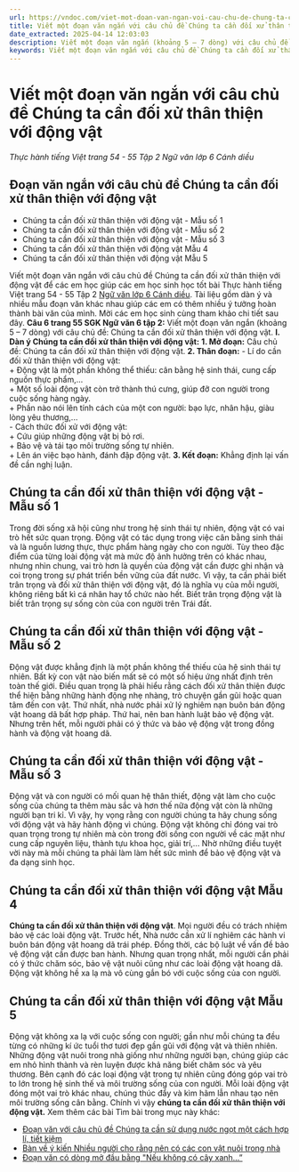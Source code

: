 ```yaml
---
url: https://vndoc.com/viet-mot-doan-van-ngan-voi-cau-chu-de-chung-ta-can-doi-xu-than-thien-voi-dong-vat-254845
title: Viết một đoạn văn ngắn với câu chủ đề Chúng ta cần đối xử thân thiện với động vật - Thực hành tiếng Việt trang 54 - 55 Tập 2 Ngữ văn lớp 6 Cánh diều - VnDoc.com
date_extracted: 2025-04-14 12:03:03
description: Viết một đoạn văn ngắn (khoảng 5 – 7 dòng) với câu chủ đề: Chúng ta cần đối xử thân thiện với động vật Soạn Ngữ Văn lớp 6 Cánh Diều tập 2.
keywords: Viết một đoạn văn ngắn với câu chủ đề Chúng ta cần đối xử thân thiện với động vật,Soạn Ngữ Văn lớp 6 Cánh Diều tập 2,Thực hành tiếng Việt trang 54 - 55 Tập 2,Ngữ văn lớp 6 Cánh diều,Chúng ta cần đối xử thân thiện với động vật
---
```


# Viết một đoạn văn ngắn với câu chủ đề Chúng ta cần đối xử thân thiện với động vật
 _Thực hành tiếng Việt trang 54 - 55 Tập 2 Ngữ văn lớp 6 Cánh diều_
## Đoạn văn ngắn với câu chủ đề Chúng ta cần đối xử thân thiện với động vật
  * Chúng ta cần đối xử thân thiện với động vật - Mẫu số 1
  * Chúng ta cần đối xử thân thiện với động vật - Mẫu số 2
  * Chúng ta cần đối xử thân thiện với động vật - Mẫu số 3
  * Chúng ta cần đối xử thân thiện với động vật Mẫu 4
  * Chúng ta cần đối xử thân thiện với động vật Mẫu 5

Viết một đoạn văn ngắn với câu chủ đề Chúng ta cần đối xử thân thiện với động vật để các em học giúp các em học sinh học tốt bài Thực hành tiếng Việt trang 54 - 55 Tập 2 [Ngữ văn lớp 6 Cánh diều](<https://vndoc.com/ngu-van-6-sach-canh-dieu>). Tài liệu gồm dàn ý và nhiều mẫu đoạn văn khác nhau giúp các em có thêm nhiều ý tưởng hoàn thành bài văn của mình. Mời các em học sinh cùng tham khảo chi tiết sau đây.
**Câu 6 trang 55 SGK Ngữ văn 6 tập 2:** Viết một đoạn văn ngắn \(khoảng 5 – 7 dòng\) với câu chủ đề: Chúng ta cần đối xử thân thiện với động vật.
**I. Dàn ý Chúng ta cần đối xử thân thiện với động vật:**
**1\. Mở đoạn:** Câu chủ đề: Chúng ta cần đối xử thân thiện với động vật.
**2\. Thân đoạn:**
\- Lí do cần đối xử thân thiện với động vật:  
\+ Động vật là một phần không thể thiếu: cân bằng hệ sinh thái, cung cấp nguồn thực phẩm,...  
\+ Một số loài động vật còn trở thành thú cưng, giúp đỡ con người trong cuộc sống hàng ngày.  
\+ Phần nào nói lên tính cách của một con người: bạo lực, nhân hậu, giàu lòng yêu thương,...  
\- Cách thức đối xử với động vật:  
\+ Cứu giúp những động vật bị bỏ rơi.  
\+ Bảo vệ và tái tạo môi trường sống tự nhiên.  
\+ Lên án việc bạo hành, đánh đập động vật.
**3\. Kết đoạn:** Khẳng định lại vấn đề cần nghị luận.
## **Chúng ta cần đối xử thân thiện với động vật - Mẫu số 1**
Trong đời sống xã hội cũng như trong hệ sinh thái tự nhiên, động vật có vai trò hết sức quan trọng. Động vật có tác dụng trong việc cân bằng sinh thái và là nguồn lương thực, thực phẩm hàng ngày cho con người. Tùy theo đặc điểm của từng loài động vật mà mức độ ảnh hưởng trên có khác nhau, nhưng nhìn chung, vai trò hơn là quyền của động vật cần được ghi nhận và coi trọng trong sự phát triển bền vững của đất nước. Vì vậy, ta cần phải biết trân trọng và đối xử thân thiện với động vật, đó là nghĩa vụ của mỗi người, không riêng bất kì cá nhân hay tổ chức nào hết. Biết trân trọng động vật là biết trân trọng sự sống còn của con người trên Trái đất.
## **Chúng ta cần đối xử thân thiện với động vật - Mẫu số 2**
Động vật được khẳng định là một phần không thể thiếu của hệ sinh thái tự nhiên. Bất kỳ con vật nào biến mất sẽ có một số hiệu ứng nhất định trên toàn thế giới. Điều quan trọng là phải hiểu rằng cách đối xử thân thiện được thể hiện bằng những hành động nhẹ nhàng, trò chuyện gần gũi hoặc quan tâm đến con vật. Thứ nhất, nhà nước phải xử lý nghiêm nạn buôn bán động vật hoang dã bất hợp pháp. Thứ hai, nên ban hành luật bảo vệ động vật. Nhưng trên hết, mỗi người phải có ý thức và bảo vệ động vật trong đồng hành và động vật hoang dã.
## **Chúng ta cần đối xử thân thiện với động vật - Mẫu số 3**
Động vật và con người có mối quan hệ thân thiết, động vật làm cho cuộc sống của chúng ta thêm màu sắc và hơn thế nữa động vật còn là những người bạn tri kỉ. Vì vậy, hy vọng rằng con người chúng ta hãy chung sống với động vật và hãy hành động vì chúng. Động vật không chỉ đóng vai trò quan trọng trong tự nhiên mà còn trong đời sống con người về các mặt như cung cấp nguyên liệu, thành tựu khoa học, giải trí,... Nhờ những điều tuyệt vời này mà mỗi chúng ta phải làm làm hết sức mình để bảo vệ động vật và đa dạng sinh học.
## **Chúng ta cần đối xử thân thiện với động vật Mẫu 4**
**Chúng ta cần đối xử thân thiện với động vật**. Mọi người đều có trách nhiệm bảo vệ các loài động vật. Trước hết, Nhà nước cần xử lí nghiêm các hành vi buôn bán động vật hoang dã trái phép. Đồng thời, các bộ luật về vấn đề bảo vệ động vật cần được ban hành. Nhưng quan trọng nhất, mỗi người cần phải có ý thức chăm sóc, bảo vệ vật nuôi cũng như các loài động vật hoang dã. Động vật không hề xa lạ mà vô cùng gắn bó với cuộc sống của con người.
## **Chúng ta cần đối xử thân thiện với động vật Mẫu 5**
Động vật không xa lạ với cuộc sống con người; gần như mỗi chúng ta đều từng có những kí ức tuổi thơ tươi đẹp gần gũi với động vật và thiên nhiên. Những động vật nuôi trong nhà giống như những người bạn, chúng giúp các em nhỏ hình thành và rèn luyện được khả năng biết chăm sóc và yêu thương. Bên cạnh đó các loại động vật trong tự nhiên cũng đóng góp vai trò to lớn trong hệ sinh thế và môi trường sống của con người. Mỗi loài động vật đóng một vai trò khác nhau, chúng thúc đẩy và kìm hãm lẫn nhau tạo nên môi trường sống cân bằng. Chính vì vậy **chúng ta cần đối xử thân thiện với động vật.**
Xem thêm các bài Tìm bài trong mục này khác:
  * [Đoạn văn với câu chủ đề Chúng ta cần sử dụng nước ngọt một cách hợp lí, tiết kiệm](<https://vndoc.com/doan-van-ngan-voi-cau-chu-de-chung-ta-can-su-dung-nuoc-ngot-mot-cach-hop-li-tiet-kiem-254849>)
  * [Bàn về ý kiến Nhiều người cho rằng nên có các con vật nuôi trong nhà](</nhieu-nguoi-cho-rang-nen-co-cac-con-vat-nuoi-trong-nha-254836>)
  * [Đoạn văn có dòng mở đầu bằng "Nếu không có cây xanh...”](</viet-mot-doan-van-mo-dau-bang-neu-khong-co-cay-xanh-254857>)

